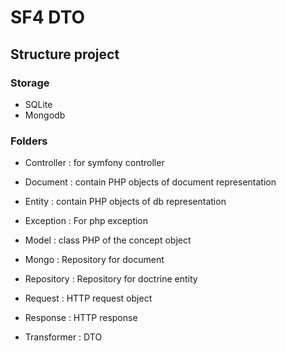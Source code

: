 # SF4 DTO 

## Structure project

### Storage 
- SQLite
- Mongodb

### Folders
- Controller : for symfony controller
- Document : contain PHP objects of document representation
- Entity : contain PHP objects of db representation
- Exception : For php exception
- Model : class PHP of the concept object
- Mongo : Repository for document
- Repository : Repository for doctrine entity
- Request : HTTP request object
- Response : HTTP response

- Transformer : DTO

